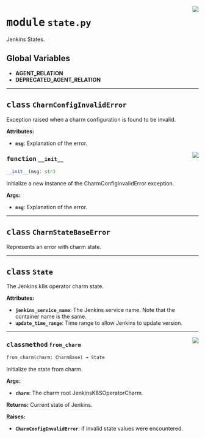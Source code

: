<!-- markdownlint-disable -->

<a href="../src/state.py#L0"><img align="right" style="float:right;" src="https://img.shields.io/badge/-source-cccccc?style=flat-square"></a>

# <kbd>module</kbd> `state.py`
Jenkins States. 

**Global Variables**
---------------
- **AGENT_RELATION**
- **DEPRECATED_AGENT_RELATION**


---

## <kbd>class</kbd> `CharmConfigInvalidError`
Exception raised when a charm configuration is found to be invalid. 



**Attributes:**
 
 - <b>`msg`</b>:  Explanation of the error. 

<a href="../src/state.py#L30"><img align="right" style="float:right;" src="https://img.shields.io/badge/-source-cccccc?style=flat-square"></a>

### <kbd>function</kbd> `__init__`

```python
__init__(msg: str)
```

Initialize a new instance of the CharmConfigInvalidError exception. 



**Args:**
 
 - <b>`msg`</b>:  Explanation of the error. 





---

## <kbd>class</kbd> `CharmStateBaseError`
Represents an error with charm state. 





---

## <kbd>class</kbd> `State`
The Jenkins k8s operator charm state. 



**Attributes:**
 
 - <b>`jenkins_service_name`</b>:  The Jenkins service name. Note that the container name is the same. 
 - <b>`update_time_range`</b>:  Time range to allow Jenkins to update version. 




---

<a href="../src/state.py#L51"><img align="right" style="float:right;" src="https://img.shields.io/badge/-source-cccccc?style=flat-square"></a>

### <kbd>classmethod</kbd> `from_charm`

```python
from_charm(charm: CharmBase) → State
```

Initialize the state from charm. 



**Args:**
 
 - <b>`charm`</b>:  The charm root JenkinsK8SOperatorCharm. 



**Returns:**
 Current state of Jenkins. 



**Raises:**
 
 - <b>`CharmConfigInvalidError`</b>:  if invalid state values were encountered. 


